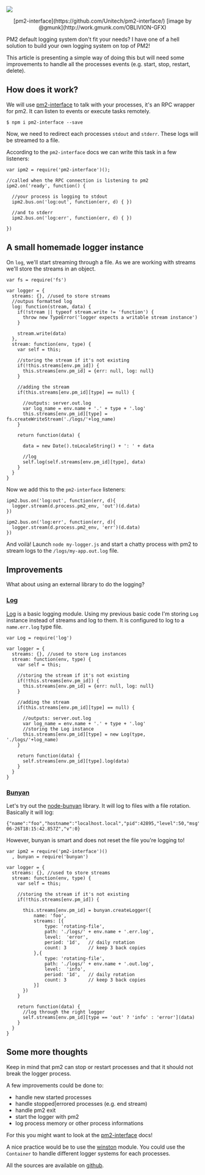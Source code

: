 [![](http://keymetrics.io/content/images/2014/Jul/01---OBLVN-Light-Table-UI_06_905.JPG)](http://keymetrics.io/)
<center>[pm2-interface](https://github.com/Unitech/pm2-interface/) [image by @gmunk](http://work.gmunk.com/OBLIVION-GFX)</center>

PM2 default logging system don't fit your needs? I have one of a hell solution to build your own logging system on top of PM2!

This article is presenting a simple way of doing this but will need some improvements to handle all the processes events (e.g. start, stop, restart, delete).

## How does it work?

We will use [pm2-interface](https://github.com/Unitech/pm2-interface/) to talk with your processes, it's an RPC wrapper for pm2. It can listen to events or execute tasks remotely.

```language-bash
$ npm i pm2-interface --save
```

Now, we need to redirect each processes `stdout` and `stderr`. These logs will be streamed to a file.

According to the `pm2-interface` docs we can write this task in a few listeners:

```language-javascript
var ipm2 = require('pm2-interface')();

//called when the RPC connection is listening to pm2
ipm2.on('ready', function() {

  //your process is logging to stdout
  ipm2.bus.on('log:out', function(err, d) { })

  //and to stderr
  ipm2.bus.on('log:err', function(err, d) { })

})
```

## A small homemade logger instance

On `log`, we'll start streaming through a file. As we are working with streams we'll store the streams in an object.

```language-javascript
var fs = require('fs')

var logger = {
  streams: {}, //used to store streams
  //outpus formatted log
  log: function(stream, data) {
    if(!stream || typeof stream.write != 'function') {
      throw new TypeError('logger expects a writable stream instance')
    }

    stream.write(data)
  },
  stream: function(env, type) {
    var self = this;

    //storing the stream if it's not existing
    if(!this.streams[env.pm_id]) {
      this.streams[env.pm_id] = {err: null, log: null}
    }

    //adding the stream
    if(this.streams[env.pm_id][type] == null) {

      //outputs: server.out.log
      var log_name = env.name + '.' + type + '.log'
      this.streams[env.pm_id][type] = fs.createWriteStream('./logs/'+log_name)
    }

    return function(data) {

      data = new Date().toLocaleString() + ': ' + data

      //log
      self.log(self.streams[env.pm_id][type], data)
    }
  }
}
```

Now we add this to the `pm2-interface` listeners:

```language-javascript
ipm2.bus.on('log:out', function(err, d){
  logger.stream(d.process.pm2_env, 'out')(d.data)
})

ipm2.bus.on('log:err', function(err, d){
  logger.stream(d.process.pm2_env, 'err')(d.data)
})
```

And voilà! Launch `node my-logger.js` and start a chatty process with pm2 to stream logs to the `/logs/my-app.out.log` file.

## Improvements

What about using an external library to do the logging?

### [Log](https://www.npmjs.org/package/log)

[Log](https://www.npmjs.org/package/log) is a basic logging module.
Using my previous basic code I'm storing `Log` instance instead of streams and log to them. It is configured to log to a `name.err.log` type file.

```language-javascript
var Log = require('log')

var logger = {
  streams: {}, //used to store Log instances
  stream: function(env, type) {
    var self = this;

    //storing the stream if it's not existing
    if(!this.streams[env.pm_id]) {
      this.streams[env.pm_id] = {err: null, log: null}
    }

    //adding the stream
    if(this.streams[env.pm_id][type] == null) {

      //outputs: server.out.log
      var log_name = env.name + '.' + type + '.log'
      //storing the Log instance
      this.streams[env.pm_id][type] = new Log(type, './logs/'+log_name)
    }

    return function(data) {
      self.streams[env.pm_id][type].log(data)
    }
  }
}
```

### [Bunyan](https://www.npmjs.org/package/bunyan)

Let's try out the [node-bunyan](https://github.com/trentm/node-bunyan) library. It will log to files with a file rotation.
Basically it will log:

```language-javascript
{"name":"foo","hostname":"localhost.local","pid":42895,"level":50,"msg":"thisnok\n","time":"2014-06-26T18:15:42.857Z","v":0}
```

However, bunyan is smart and does not reset the file you're logging to!

```language-javascript
var ipm2 = require('pm2-interface')()
  , bunyan = require('bunyan')

var logger = {
  streams: {}, //used to store streams
  stream: function(env, type) {
    var self = this;

    //storing the stream if it's not existing
    if(!this.streams[env.pm_id]) {

      this.streams[env.pm_id] = bunyan.createLogger({
          name: 'foo',
          streams: [{
              type: 'rotating-file',
              path: './logs/' + env.name + '.err.log',
              level:  'error',
              period: '1d',   // daily rotation
              count: 3        // keep 3 back copies
          },{
              type: 'rotating-file',
              path: './logs/' + env.name + '.out.log',
              level:  'info',
              period: '1d',   // daily rotation
              count: 3        // keep 3 back copies
          }]
      })
    }

    return function(data) {
      //log through the right logger
      self.streams[env.pm_id][type == 'out' ? 'info' : 'error'](data)
    }
  }
}
```

## Some more thoughts

Keep in mind that pm2 can stop or restart processes and that it should not break the logger process.

A few improvements could be done to:

- handle new started processes
- handle stopped|errored processes (e.g. end stream)
- handle pm2 exit
- start the logger with pm2
- log process memory or other process informations

For this you might want to look at the [pm2-interface](https://github.com/Unitech/pm2-interface/) docs!

A nice practice would be to use the [winston](https://github.com/flatiron/winston) module. You could use the `Container` to handle different logger systems for each processes.

All the sources are available on [github](https://github.com/soyuka/pm2-logs-interface).
